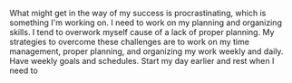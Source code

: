 What might get in the way of my success is procrastinating, which is something I'm working on. I need to work on my planning and organizing skills. I tend to overwork myself cause of a lack of proper planning. My strategies to overcome these challenges are to work on my time management, proper planning, and organizing my work weekly and daily. Have weekly goals and schedules. Start my day earlier and rest when I need to